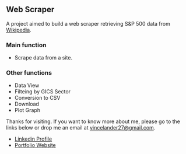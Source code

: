 ## Web Scraper

A project aimed to build a web scraper retrieving S&P 500 data from [Wikipedia](https://en.wikipedia.org/wiki/List_of_S%26P_500_companies).

### Main function

- Scrape data from a site.

### Other functions

- Data View
- Filteing by GICS Sector
- Conversion to CSV
- Download
- Plot Graph


Thanks for visiting. If you want to know more about me, please go to the links below or drop me an email at <vincelander27@gmail.com>.

- [Linkedin Profile](https://www.linkedin.com/in/vince-lander-gamboa/)
- [Portfolio Website](https://vincelander.github.io/)
